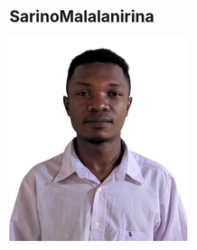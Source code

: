 # SarinoMalalanirina

![Cover](https://github.com/sarino22Y/SarinoMalalanirina/blob/main/img/photo2_05042024-removebg-preview.png)

